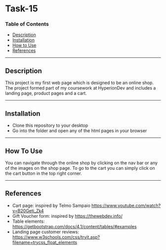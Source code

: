 # Task-15


### Table of Contents

- [Description](#description)
- [Installation](#installation)
- [How to Use](#how-to-use)
- [References](#references)

---
## Description
This project is my first web page which is designed to be an online shop. The project formed part of my coursework at HyperionDev and includes a landing page, product pages and a cart.

---
## Installation
- Clone this repository to your desktop
- Go into the folder and open any of the html pages in your browser

---
## How To Use
You can navigate through the online shop by clicking on the nav bar or any of the images on the shop page. To go to the cart you can simply click on the cart button in the top right corner.

---
## References
- Cart page: inspired by Telmo Sampaio https://www.youtube.com/watch?v=B20Getj_Zk4 
- Gift Voucher form: inspired by https://thewebdev.info/
- Table elements: https://getbootstrap.com/docs/4.1/content/tables/#examples
- Landing page customer reviews: https://www.w3schools.com/css/tryit.asp?filename=trycss_float_elements
